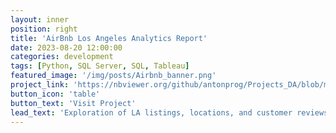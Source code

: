```yaml
---
layout: inner
position: right
title: 'AirBnb Los Angeles Analytics Report'
date: 2023-08-20 12:00:00
categories: development
tags: [Python, SQL Server, SQL, Tableau]
featured_image: '/img/posts/Airbnb_banner.png'
project_link: 'https://nbviewer.org/github/antonprog/Projects_DA/blob/main/AirBnb/AirBnb%20LA%20Analysis.ipynb'
button_icon: 'table'
button_text: 'Visit Project'
lead_text: 'Exploration of LA listings, locations, and customer reviews data'
---
```

